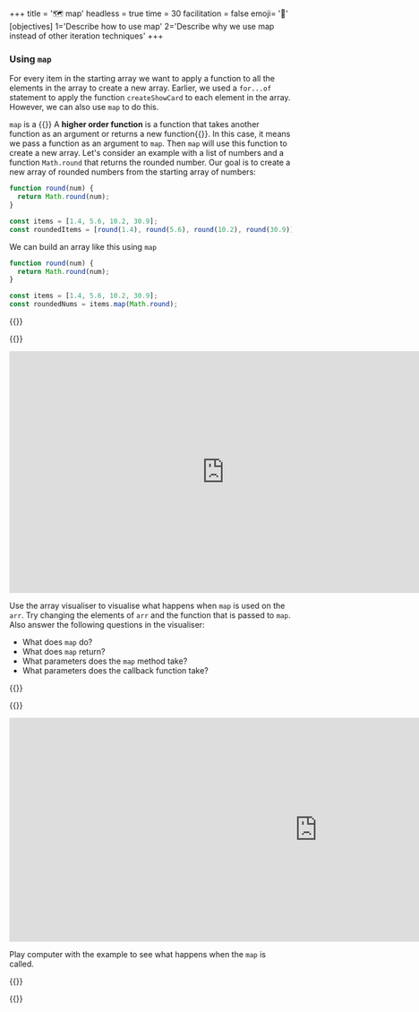 +++
title = '🗺️ map'
headless = true
time = 30
facilitation = false
emoji= '🧩'
[objectives]
    1='Describe how to use map'
    2='Describe why we use map instead of other iteration techniques'
+++

### Using `map`

For every item in the starting array we want to apply a function to all the elements in the array to create a new array.
Earlier, we used a `for...of` statement to apply the function `createShowCard` to each element in the array. However, we can also use `map` to do this.

`map` is a {{<tooltip title="higher order function">}} A **higher order function** is a function that takes another function as an argument or returns a new function{{</tooltip>}}. In this case, it means we pass a function as an argument to `map`. Then `map` will use this function to create a new array. Let's consider an example with a list of numbers and a function `Math.round` that returns the rounded number. Our goal is to create a new array of rounded numbers from the starting array of numbers:

```js
function round(num) {
  return Math.round(num);
}

const items = [1.4, 5.6, 10.2, 30.9];
const roundedItems = [round(1.4), round(5.6), round(10.2), round(30.9)];
```

We can build an array like this using `map`

```js
function round(num) {
  return Math.round(num);
}

const items = [1.4, 5.6, 10.2, 30.9];
const roundedNums = items.map(Math.round);
```

{{<tabs name="Explore map">}}

{{<tab name="🎨 Array visualiser">}}

<iframe title="array-visualiser" width="768" height="432" src="https://array-visualizer.codeyourfuture.io/" frameborder="0" scrolling="no" allow="fullscreen; clipboard-read; clipboard-write" allowfullscreen></iframe>

Use the array visualiser to visualise what happens when `map` is used on the `arr`. Try changing the elements of `arr` and the function that is passed to `map`. Also answer the following questions in the visualiser:

- What does `map` do?
- What does `map` return?
- What parameters does the `map` method take?
- What parameters does the callback function take?

{{</tab>}}

{{<tab name="🎮 Play computer">}}

<iframe title="play-computer-arrays" width="1100" height="400" frameborder="0" src="https://pythontutor.com/iframe-embed.html#code=%0Aconst%20items%20%3D%20%5B'apple','orange','banana'%5D%3B%0Aconst%20roundedNums%20%3D%20items.map%28v%20%3D%3E%20v.toUpperCase%28%29%29%3B&codeDivHeight=500&codeDivWidth=500&cumulative=false&curInstr=0&heapPrimitives=nevernest&origin=opt-frontend.js&py=js&rawInputLstJSON=%5B%5D&textReferences=false"> </iframe>

Play computer with the example to see what happens when the `map` is called.

{{</tab>}}

{{</tabs>}}
